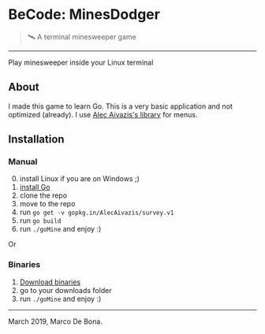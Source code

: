 # BeCode: MinesDodger

> 🛰️ A terminal minesweeper game

---

Play minesweeper inside your Linux terminal

## About

I made this game to learn Go. This is a very basic application and not optimized (already).
I use [Alec Aivazis's library](https://github.com/AlecAivazis/survey) for menus.

## Installation

### Manual
0. install Linux if you are on Windows ;)
1. [install Go](https://golang.org/doc/install)
2. clone the repo
3. move to the repo
4. run `go get -v gopkg.in/AlecAivazis/survey.v1`
5. run `go build`
6. run `./goMine` and enjoy :)

Or

### Binaries
1. [Download binaries](https://github.com/AnarionBe/MinesDodger/releases)
2. go to your downloads folder
3. run `./goMine` and enjoy :)

---

March 2019, Marco De Bona.
